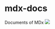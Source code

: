# mdx-docs
Documents of MDx
<img src="https://api.travis-ci.com/yrccondor/mdx-docs.svg?branch=master">